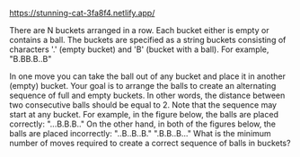 https://stunning-cat-3fa8f4.netlify.app/


There are N buckets arranged in a row. Each bucket either is empty or contains a ball. The buckets are specified as a string buckets consisting of characters '.' (empty bucket) and 'B' (bucket with a ball). For example, "B.BB.B..B" 

In one move you can take the ball out of any bucket and place it in another (empty) bucket. Your goal is to arrange the balls to create an alternating sequence of full and empty buckets. In other words, the distance between two consecutive balls should be equal to 2. Note that the sequence may start at any bucket.
For example, in the figure below, the balls are placed correctly:
"...B.B.B.."
On the other hand, in both of the figures below, the balls are placed incorrectly:
"..B..B..B."
".B.B..B..."
What is the minimum number of moves required to create a correct sequence of balls in buckets?

